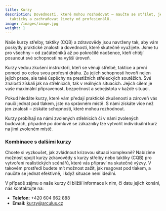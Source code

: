 ```yaml
---
title: Kurzy
description: Dovednosti, které mohou rozhodovat – naučte se střílet, jednat
  takticky a zachraňovat životy od profesionálů.
image: /images/image.jpg
weight: 1
---
```

Naše kurzy střelby, taktiky (CQB) a zdravovědy jsou navrženy tak, aby vám poskytly praktické znalosti a dovednosti, které skutečně využijete. Jsme tu pro všechny – od začátečníků až po pokročilé nadšence, kteří chtějí posunout své schopnosti na vyšší úroveň.

Kurzy vedou zkušení instruktoři, kteří se věnují střelbě, taktice a první pomoci po celou svou profesní dráhu. Za jejich schopnosti hovoří nejen jejich praxe, ale také úspěchy na prestižních střeleckých soutěžích. Své znalosti získali jak na střelnicích, tak v reálných situacích. Jejich cílem je vaše maximální připravenost, bezpečnost a sebejistota v každé situaci.

Pokud hledáte kurzy, které vám předají praktické zkušenosti a zároveň vás naučí jednat pod tlakem, jste na správném místě. S námi získáte více než jen znalosti – získáte schopnosti, které mohou rozhodnout.

Kurzy probíhají na námi zvolených střelnicích či v námi zvolených budovách, případně po domluvě se zákazníky lze vytvořit individuální kurz na jimi zvoleném místě.

### Kombinace s dalšími kurzy

Chcete si vyzkoušet, jak zvládnout krizovou situaci komplexně? Nabízíme možnost spojit kurzy zdravovědy s kurzy střelby nebo taktiky (CQB) pro vytvoření realistických scénářů, které vás připraví na skutečné výzvy. V takovém prostředí budete mít možnost zažít, jak reagovat pod tlakem, a naučíte se jednat efektivně, i když situace není ideální.

V případě zájmu o naše kurzy či bližší informace k nim, či datu jejich konání, nás kontaktujte na:

- **Telefon:** +420 ‭604 662 888‬
- **Email:** kurzy@arculus.cz
